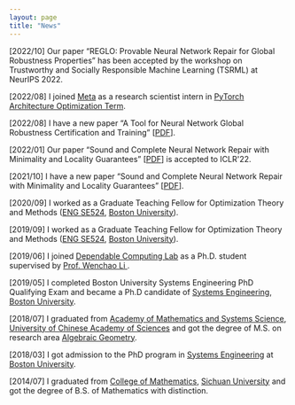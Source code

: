 ```yaml
---
layout: page
title: "News"
---
```

[2022/10] Our paper “REGLO: Provable Neural Network Repair for Global Robustness Properties” has been accepted by the workshop on Trustworthy and Socially Responsible Machine Learning (TSRML) at NeurIPS 2022.

[2022/08] I joined <a href="https://about.meta.com" target="_blank">Meta</a> as a research scientist intern in <a href="https://pytorch.org/docs/stable/quantization.html" target="_blank">PyTorch Architecture Optimization Term</a>.

[2022/08] I have a new paper “A Tool for Neural Network Global Robustness Certification and Training” [<a href="https://arxiv.org/abs/2208.07289" target="_blank">PDF</a>].

[2022/01] Our paper “Sound and Complete Neural Network Repair with Minimality and Locality Guarantees” [<a href="https://arxiv.org/abs/2110.07682" target="_blank">PDF</a>] is accepted to ICLR'22.

[2021/10] I have a new paper “Sound and Complete Neural Network Repair with Minimality and Locality Guarantees” [<a href="https://arxiv.org/abs/2110.07682" target="_blank">PDF</a>].

[2020/09] I worked as a Graduate Teaching Fellow for Optimization Theory and Methods (<a href="https://www.bu.edu/academics/eng/courses/eng-se-524/" target="_blank">ENG SE524</a>, <a href="https://www.bu.edu" target="_blank">Boston University</a>).

[2019/09] I worked as a Graduate Teaching Fellow for Optimization Theory and Methods (<a href="https://www.bu.edu/academics/eng/courses/eng-se-524/" target="_blank">ENG SE524</a>, <a href="https://www.bu.edu" target="_blank">Boston University</a>).

[2019/06] I joined <a href="https://sites.bu.edu/depend/" target="_blank">Dependable Computing Lab</a> as a Ph.D. student supervised by <a href="https://www.bu.edu/eng/profile/39799/" target="_blank"> Prof. Wenchao Li </a>.

[2019/05] I completed Boston University Systems Engineering PhD Qualifying Exam and became a Ph.D candidate of <a href="https://www.bu.edu/eng/departments/se/" target="_blank">Systems Engineering</a>, <a href="https://www.bu.edu" target="_blank">Boston University</a>.

[2018/07] I graduated from <a href="http://english.amss.cas.cn" target="_blank">Academy of Mathematics and Systems Science</a>, <a href="https://english.ucas.ac.cn" target="_blank">University of Chinese Academy of Sciences</a> and got the degree of M.S. on research area <a href="https://en.wikipedia.org/wiki/Algebraic_geometry" target="_blank">Algebraic Geometry</a>.

[2018/03] I got admission to the PhD program in <a href="https://www.bu.edu/eng/departments/se/" target="_blank">Systems Engineering</a> at <a href="https://www.bu.edu" target="_blank">Boston University</a>.

[2014/07] I graduated from <a href="https://math.scu.edu.cn/English.htm" target="_blank">College of Mathematics</a>, <a href="https://en.scu.edu.cn" target="_blank">Sichuan University</a> and got the degree of B.S. of Mathematics with distinction.
